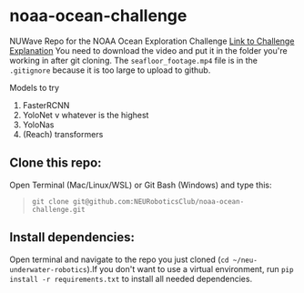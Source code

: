 # noaa-ocean-challenge
NUWave Repo for the NOAA Ocean Exploration Challenge
[Link to Challenge Explanation](https://20693798.fs1.hubspotusercontent-na1.net/hubfs/20693798/2024%20OER%20MATE%20ROV%20Computer%20Coding%20Challenge.docx.pdf)
You need to download the video and put it in the folder you're working in after git cloning. The ```seafloor_footage.mp4``` file is in the ```.gitignore``` because it is too large to upload to github.

Models to try
1. FasterRCNN
2. YoloNet v whatever is the highest
3. YoloNas
4. (Reach) transformers


## Clone this repo:
Open Terminal (Mac/Linux/WSL) or Git Bash (Windows) and type this:
>```
> git clone git@github.com:NEURoboticsClub/noaa-ocean-challenge.git
>```

## Install dependencies:
Open terminal and navigate to the repo you just cloned (`cd ~/neu-underwater-robotics`).If you don't want to use a virtual environment, run `pip install -r requirements.txt` to install all needed dependencies.
